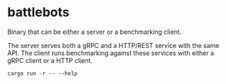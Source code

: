 # battlebots

Binary that can be either a server or a benchmarking client.

The server serves both a gRPC and a HTTP/REST service with the same API.
The client runs benchmarking against these services with either a gRPC client or a HTTP client.

```shell
cargo run -r -- --help
```
